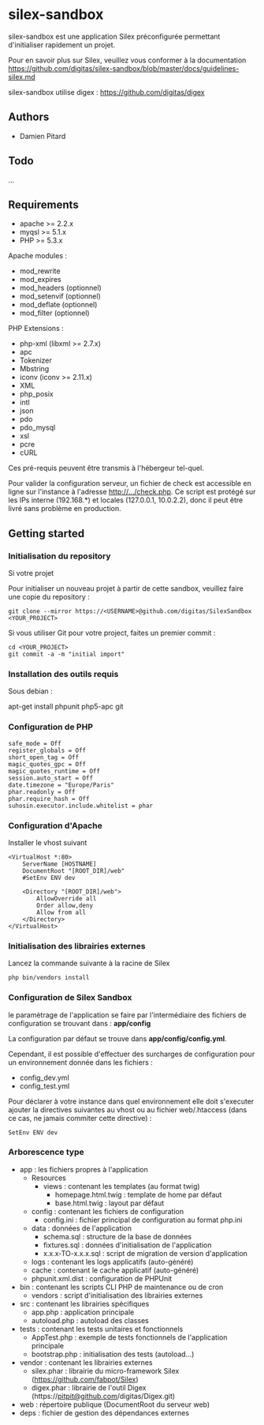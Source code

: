 silex-sandbox
=============

silex-sandbox est une application Silex préconfigurée permettant d'initialiser
rapidement un projet.

Pour en savoir plus sur Silex, veuillez vous conformer à la documentation
https://github.com/digitas/silex-sandbox/blob/master/docs/guidelines-silex.md

silex-sandbox utilise digex : https://github.com/digitas/digex

Authors
-------

* Damien Pitard <dpitard at digitas dot fr>

Todo
----
...

Requirements
------------

* apache >= 2.2.x
* myqsl >= 5.1.x
* PHP >= 5.3.x

Apache modules :

* mod_rewrite
* mod_expires
* mod_headers (optionnel)
* mod_setenvif (optionnel)
* mod_deflate (optionnel)
* mod_filter (optionnel)

PHP Extensions :

* php-xml (libxml >= 2.7.x)
* apc
* Tokenizer
* Mbstring
* iconv (iconv >= 2.11.x)
* XML
* php_posix
* intl
* json
* pdo
* pdo_mysql
* xsl
* pcre
* cURL

Ces pré-requis peuvent être transmis à l'hébergeur tel-quel.

Pour valider la configuration serveur, un fichier de check est accessible en ligne
sur l'instance à l'adresse <http://.../check.php>. Ce script est protégé sur les
IPs interne (192.168.*) et locales (127.0.0.1, 10.0.2.2), donc il peut être livré
sans problème en production.

Getting started
---------------

### Initialisation du repository

Si votre projet 

Pour initialiser un nouveau projet à partir de cette sandbox, veuillez faire une
copie du repository :

    git clone --mirror https://<USERNAME>@github.com/digitas/SilexSandbox <YOUR_PROJECT>

Si vous utiliser Git pour votre project, faites un premier commit :

    cd <YOUR_PROJECT>
    git commit -a -m "initial import"

### Installation des outils requis

Sous debian :

apt-get install phpunit php5-apc git

### Configuration de PHP

    safe_mode = Off
    register_globals = Off
    short_open_tag = Off
    magic_quotes_gpc = Off
    magic_quotes_runtime = Off
    session.auto_start = Off
    date.timezone = "Europe/Paris"
    phar.readonly = Off
    phar.require_hash = Off
    suhosin.executor.include.whitelist = phar

### Configuration d'Apache

Installer le vhost suivant

    <VirtualHost *:80>
        ServerName [HOSTNAME]
        DocumentRoot "[ROOT_DIR]/web"
        #SetEnv ENV dev

        <Directory "[ROOT_DIR]/web">
            AllowOverride all
            Order allow,deny
            Allow from all
        </Directory>
    </VirtualHost>

### Initialisation des librairies externes

Lancez la commande suivante à la racine de Silex

    php bin/vendors install

### Configuration de Silex Sandbox

le paramètrage de l'application se faire par l'intermédiaire des fichiers de
configuration se trouvant dans : **app/config**

La configuration par défaut se trouve dans **app/config/config.yml**.

Cependant, il est possible d'effectuer des surcharges de configuration pour un
environnement donnée dans les fichiers :

* config_dev.yml
* config_test.yml

Pour déclarer à votre instance dans quel environnement elle doit s'executer
ajouter la directives suivantes au vhost ou au fichier web/.htaccess (dans ce
cas, ne jamais commiter cette directive) :

    SetEnv ENV dev

### Arborescence type

* app : les fichiers propres à l'application
    * Resources
        * views : contenant les templates (au format twig)
            * homepage.html.twig : template de home par défaut
            * base.html.twig : layout par défaut
    * config : contenant les fichiers de configuration
        * config.ini : fichier principal de configuration au format php.ini
    * data : données de l'application
        * schema.sql : structure de la base de données
        * fixtures.sql : données d'initialisation de l'application
        * x.x.x-TO-x.x.x.sql : script de migration de version d'application
    * logs : contenant les logs applicatifs  (auto-généré)
    * cache : contenant le cache applicatif (auto-généré)
    * phpunit.xml.dist : configuration de PHPUnit
* bin : contenant les scripts CLI PHP de maintenance ou de cron
    * vendors : script d'initialisation des librairies externes 
* src : contenant les librairies spécifiques
    * app.php : application principale
    * autoload.php : autoload des classes
* tests : contenant les tests unitaires et fonctionnels
    * AppTest.php : exemple de tests fonctionnels de l'application principale
    * bootstrap.php : initialisation des tests (autoload...)
* vendor : contenant les librairies externes
    * silex.phar : librairie du micro-framework Silex (https://github.com/fabpot/Silex)
    * digex.phar : librairie de l'outil Digex (https://pitpit@github.com/digitas/Digex.git)
* web : répertoire publique (DocumentRoot du serveur web)
* deps : fichier de gestion des dépendances externes